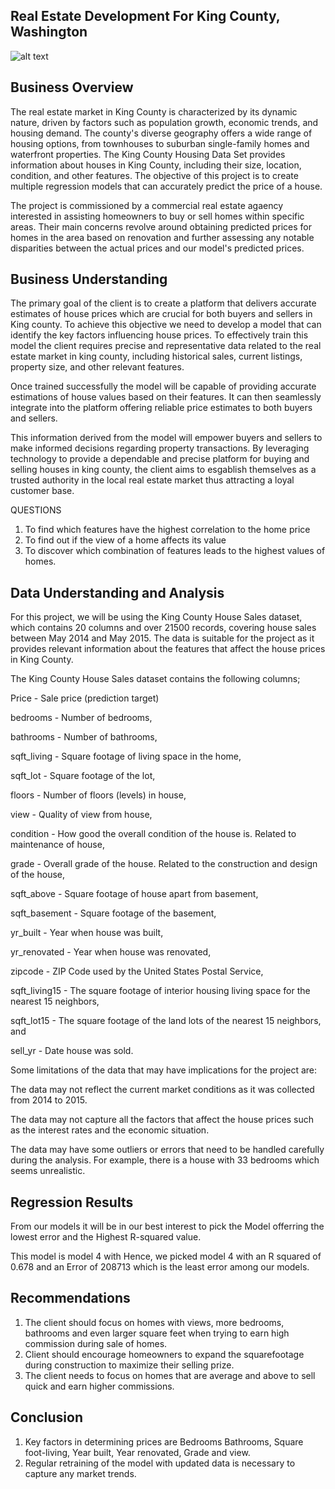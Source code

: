 ## Real Estate Development For King County, Washington

![alt text](https://file%2B.vscode-resource.vscode-cdn.net/Users/silviagworit/Desktop/images.jpg?version%3D1714502309504)

## Business Overview
The real estate market in King County is characterized by its dynamic nature, driven by factors such as population growth, economic trends, and housing demand. The county's diverse geography offers a wide range of housing options, from townhouses to suburban single-family homes and waterfront properties. The King County Housing Data Set provides information about houses in King County, including their size, location, condition, and other features. The objective of this project is to create multiple regression models that can accurately predict the price of a house.

The project is commissioned by a commercial real estate agaency interested in assisting homeowners to buy or sell homes within specific areas. Their main concerns revolve around obtaining predicted prices for homes in the area based on renovation and further assessing any notable disparities between the actual prices and our model's predicted prices.

## Business Understanding 
The primary goal of the client is to create a platform that delivers accurate estimates of house prices which are crucial for both buyers and sellers in King county. To achieve this objective we need to develop a model that can identify the key factors influencing house prices. To effectively train this model the client requires precise and representative data related to the real estate market in king county, including historical sales, current listings, property size, and other relevant features.

Once trained successfully the model will be capable of providing accurate estimations of house values based on their features. It can then seamlessly integrate into the platform offering reliable price estimates to both buyers and sellers.

This information derived from the model will empower buyers and sellers to make informed decisions regarding property transactions. By leveraging technology to provide a dependable and precise platform for buying and selling houses in king county, the client aims to esgablish themselves as a trusted authority in the local real estate market thus attracting a loyal customer base.

QUESTIONS

1. To find which features have the highest correlation to the home price
2. To find out if the view of a home affects its value
3. To discover which combination of features leads to the highest values of homes.

## Data Understanding and Analysis
For this project, we will be using the King County House Sales dataset, which contains 20 columns and over 21500 records, covering house sales between May 2014 and May 2015. The data is suitable for the project as it provides relevant information about the features that affect the house prices in King County.

The King County House Sales dataset contains the following columns;

Price - Sale price (prediction target)

bedrooms - Number of bedrooms,

bathrooms - Number of bathrooms,

sqft_living - Square footage of living space in the home,

sqft_lot - Square footage of the lot,

floors - Number of floors (levels) in house,

view - Quality of view from house,

condition - How good the overall condition of the house is. Related to maintenance of house,

grade - Overall grade of the house. Related to the construction and design of the house,

sqft_above - Square footage of house apart from basement,

sqft_basement - Square footage of the basement,

yr_built - Year when house was built,

yr_renovated - Year when house was renovated,

zipcode - ZIP Code used by the United States Postal Service,

sqft_living15 - The square footage of interior housing living space for the nearest 15 neighbors,

sqft_lot15 - The square footage of the land lots of the nearest 15 neighbors, and

sell_yr - Date house was sold.

Some limitations of the data that may have implications for the project are:

The data may not reflect the current market conditions as it was collected from 2014 to 2015.

The data may not capture all the factors that affect the house prices such as the interest rates and the economic situation.

The data may have some outliers or errors that need to be handled carefully during the analysis. For example, there is a house with 33 bedrooms which seems unrealistic.

## Regression Results
From our models it will be in our best interest to pick the Model offerring the lowest error and the Highest R-squared value.

This model is model 4 with Hence, we picked model 4 with an R squared of 0.678 and an Error of 208713 which is the least error among our models.

## Recommendations 
1. The client should focus on homes with views, more bedrooms, bathrooms and even larger square feet when trying to earn high commission during sale of homes.
2. Client should encourage homeowners to expand the squarefootage during construction to maximize their selling prize.
3. The client needs to focus on homes that are average and above to sell quick and earn higher commissions.

## Conclusion
1. Key factors in determining prices are Bedrooms
Bathrooms, Square foot-living, Year built, Year renovated, Grade and
view.
2. Regular retraining of the model with updated data is necessary to capture any market trends.
